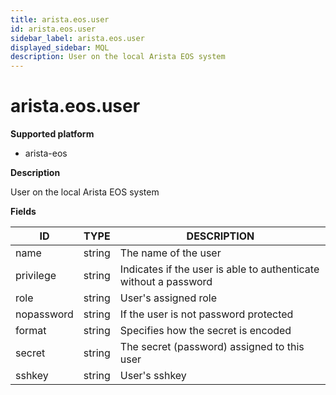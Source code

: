 ```yaml
---
title: arista.eos.user
id: arista.eos.user
sidebar_label: arista.eos.user
displayed_sidebar: MQL
description: User on the local Arista EOS system
---
```


# arista.eos.user

**Supported platform**

- arista-eos

**Description**

User on the local Arista EOS system

**Fields**

| ID         | TYPE   | DESCRIPTION                                                      |
| ---------- | ------ | ---------------------------------------------------------------- |
| name       | string | The name of the user                                             |
| privilege  | string | Indicates if the user is able to authenticate without a password |
| role       | string | User's assigned role                                             |
| nopassword | string | If the user is not password protected                            |
| format     | string | Specifies how the secret is encoded                              |
| secret     | string | The secret (password) assigned to this user                      |
| sshkey     | string | User's sshkey                                                    |
